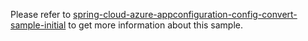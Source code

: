 Please refer to [spring-cloud-azure-appconfiguration-config-convert-sample-initial](../spring-cloud-azure-appconfiguration-config-convert-sample-initial/README.md) to get more information about this sample.

